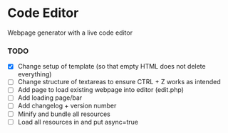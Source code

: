 # Code Editor
Webpage generator with a live code editor

### TODO
- [x] Change setup of template (so that empty HTML does not delete everything)
- [ ] Change structure of textareas to ensure CTRL + Z works as intended
- [ ] Add page to load existing webpage into editor (edit.php)
- [ ] Add loading page/bar
- [ ] Add changelog + version number
- [ ] Minify and bundle all resources
- [ ] Load all resources in <head> and put async=true

